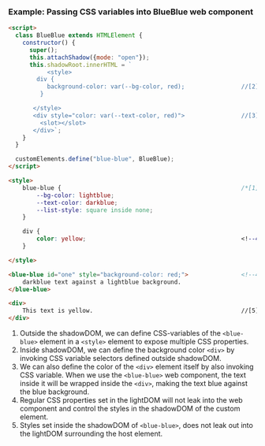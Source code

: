 ### Example: Passing CSS variables into BlueBlue web component
```html
<script>
  class BlueBlue extends HTMLElement {
    constructor() {
      super();
      this.attachShadow({mode: "open"});
      this.shadowRoot.innerHTML = `
           <style>
        div {
           background-color: var(--bg-color, red);                //[2]          
         }

       </style>
       <div style="color: var(--text-color, red)">                //[3]  
         <slot></slot>
       </div>`;                                                      
    }
  }

  customElements.define("blue-blue", BlueBlue);
</script>

<style>
    blue-blue {                                                   /*[1]*/
        --bg-color: lightblue;
        --text-color: darkblue;
        --list-style: square inside none;
    }

    div {                                                        
        color: yellow;                                            <!--4-->
    }

</style>

<blue-blue id="one" style="background-color: red;">               <!--4-->
    darkblue text against a lightblue background.
</blue-blue>

<div>                                                             
    This text is yellow.                                          //[5]
</div>
```

1. Outside the shadowDOM, we can define CSS-variables of the `<blue-blue>` element in a `<style>` element to expose multiple CSS properties.
2. Inside shadowDOM, we can define the background color `<div>` by invoking CSS variable selectors defined outside shadowDOM.
3. We can also define the color of the `<div>` element itself by also invoking CSS variable. When we use the `<blue-blue>` web 
component, the text inside it will be wrapped inside the `<div>`, making the text blue against the blue background.
4. Regular CSS properties set in the lightDOM will not leak into the web component and control the styles in the shadowDOM of the custom element.
5. Styles set inside the shadowDOM of `<blue-blue>`, does not leak out into the lightDOM surrounding the host element.

